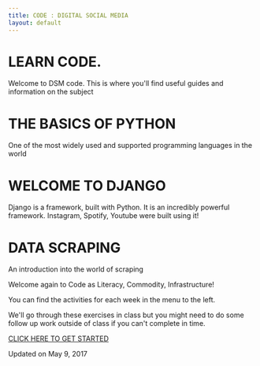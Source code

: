 ```yaml
---
title: CODE : DIGITAL SOCIAL MEDIA
layout: default
---
```


# LEARN CODE.
Welcome to DSM code. This is where you'll find useful guides and information on the subject

# THE BASICS OF  PYTHON
One of the most widely used and supported programming languages in the world

# WELCOME TO  DJANGO
Django is a framework, built with Python. It is an incredibly powerful framework.  Instagram, Spotify, Youtube were built using it!

# DATA SCRAPING
An introduction into the world of scraping

Welcome again to Code as Literacy, Commodity, Infrastructure!

You can find the activities for each week in the menu to the left.

We'll go through these exercises in class but you might need to do some
follow up work outside of class if you can't complete in time.

[CLICK HERE TO GET STARTED](/welcome)

Updated on May 9, 2017

